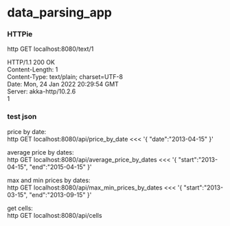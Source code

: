 # data_parsing_app

### HTTPie
http GET localhost:8080/text/1

HTTP/1.1 200 OK \
Content-Length: 1\
Content-Type: text/plain; charset=UTF-8\
Date: Mon, 24 Jan 2022 20:29:54 GMT\
Server: akka-http/10.2.6\
1

### test json
price by date: \
http GET localhost:8080/api/price_by_date <<< '{ "date":"2013-04-15" }'

average price by dates: \
http GET localhost:8080/api/average_price_by_dates <<< '{ "start":"2013-04-15", "end":"2015-04-15" }'

max and min prices by dates: \
http GET localhost:8080/api/max_min_prices_by_dates <<< '{ "start":"2013-03-15", "end":"2013-09-15" }'

get cells: \
http GET localhost:8080/api/cells